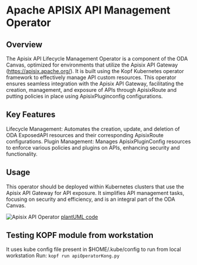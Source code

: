 # Apache APISIX API Management Operator

## Overview

The Apisix API Lifecycle Management Operator is a component of the ODA Canvas, optimized for environments that utilize the Apisix API Gateway (https://apisix.apache.org/). It is built using the Kopf Kubernetes operator framework to effectively manage API custom resources. This operator ensures seamless integration with the Apisix API Gateway, facilitating the creation, management, and exposure of APIs through ApisixRoute and putting policies in place using ApisixPluginconfig configurations.

## Key Features

Lifecycle Management: Automates the creation, update, and deletion of ODA ExposedAPI resources and their corresponding ApisixRoute configurations.
Plugin Management: Manages ApisixPluginConfig resources to enforce various policies and plugins on APIs, enhancing security and functionality.

## Usage
This operator should be deployed within Kubernetes clusters that use the Apisix API Gateway for API exposure. It simplifies API management tasks, focusing on security and efficiency, and is an integral part of the ODA Canvas.


![Apisix API Operator](http://www.plantuml.com/plantuml/proxy?cache=no&src=https://raw.githubusercontent.com/RJ-acc/oda-canvas-api-gateway/master/source/operators/apiOperatorApisix/sequenceDiagrams/ApisixAPIOperator.puml)
[plantUML code](sequenceDiagrams/ApisixAPIOperator.puml)


## Testing KOPF module from workstation

It uses kube config file present in $HOME/.kube/config to run from local workstation
Run: `kopf run apiOperatorKong.py`



